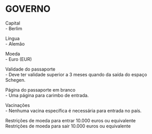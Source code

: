 # GOVERNO

Capital\
\- Berlim

Língua\
\- Alemão

Moeda\
\- Euro (EUR)

Validade do passaporte\
\- Deve ter validade superior a 3 meses quando da saída do espaço Schegen.

Página do passaporte em branco\
\- Uma página para carimbo de entrada.

Vacinações\
\- Nenhuma vacina específica é necessária para entrada no país.

Restrições de moeda para entrar	10.000 euros ou equivalente\
Restrições de moeda para sair	10.000 euros ou equivalente